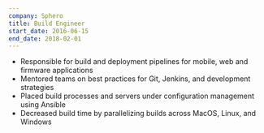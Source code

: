 ```yaml
--- 
company: Sphero
title: Build Engineer
start_date: 2016-06-15
end_date: 2018-02-01
---
```


* Responsible for build and deployment pipelines for mobile, web and firmware applications
* Mentored teams on best practices for Git, Jenkins, and development strategies
* Placed build processes and servers under configuration management using Ansible
* Decreased build time by parallelizing builds across MacOS, Linux, and Windows


